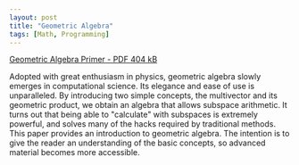 ```yaml
---
layout: post
title: "Geometric Algebra"
tags: [Math, Programming]
---
```


<a href="/data/2003-3-12-geometric-algebra/geometric-algebra.jpg">Geometric Algebra Primer - PDF 404 kB</a>

Adopted with great enthusiasm in physics, geometric algebra slowly emerges
in computational science. Its elegance and ease of use is unparalleled. By
introducing two simple concepts, the multivector and its geometric product,
we obtain an algebra that allows subspace arithmetic. It turns out that being
able to "calculate" with subspaces is extremely powerful, and solves many of the
hacks required by traditional methods. This paper provides an introduction to
geometric algebra. The intention is to give the reader an understanding of the
basic concepts, so advanced material becomes more accessible.
